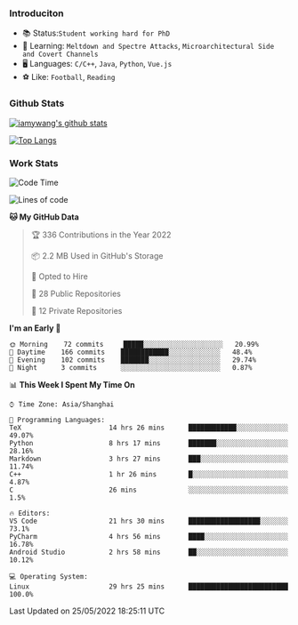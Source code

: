 ### Introduciton

- 📚 Status:`Student working hard for PhD`
- 🔎 Learning: `Meltdown and Spectre Attacks`, `Microarchitectural Side and Covert Channels`
- 🖥️ Languages: `C/C++`, `Java`, `Python`, `Vue.js`
- ⚽ Like: `Football`, `Reading`

### Github Stats

[![iamywang's github stats](https://github-readme-stats.vercel.app/api?username=iamywang&count_private=true&show_icons=true)]()

[![Top Langs](https://github-readme-stats.vercel.app/api/top-langs/?username=iamywang&layout=compact)]()

### Work Stats

<!--START_SECTION:waka-->
![Code Time](http://img.shields.io/badge/Code%20Time-356%20hrs-blue)

![Lines of code](https://img.shields.io/badge/From%20Hello%20World%20I%27ve%20Written--40%20Thousand%20lines%20of%20code-blue)

**🐱 My GitHub Data** 

> 🏆 336 Contributions in the Year 2022
 > 
> 📦 2.2 MB Used in GitHub's Storage 
 > 
> 💼 Opted to Hire
 > 
> 📜 28 Public Repositories 
 > 
> 🔑 12 Private Repositories  
 > 
**I'm an Early 🐤** 

```text
🌞 Morning    72 commits     █████░░░░░░░░░░░░░░░░░░░░   20.99% 
🌆 Daytime    166 commits    ████████████░░░░░░░░░░░░░   48.4% 
🌃 Evening    102 commits    ███████░░░░░░░░░░░░░░░░░░   29.74% 
🌙 Night      3 commits      ░░░░░░░░░░░░░░░░░░░░░░░░░   0.87%

```


📊 **This Week I Spent My Time On** 

```text
⌚︎ Time Zone: Asia/Shanghai

💬 Programming Languages: 
TeX                      14 hrs 26 mins      ████████████░░░░░░░░░░░░░   49.07% 
Python                   8 hrs 17 mins       ███████░░░░░░░░░░░░░░░░░░   28.16% 
Markdown                 3 hrs 27 mins       ███░░░░░░░░░░░░░░░░░░░░░░   11.74% 
C++                      1 hr 26 mins        █░░░░░░░░░░░░░░░░░░░░░░░░   4.87% 
C                        26 mins             ░░░░░░░░░░░░░░░░░░░░░░░░░   1.5%

🔥 Editors: 
VS Code                  21 hrs 30 mins      ██████████████████░░░░░░░   73.1% 
PyCharm                  4 hrs 56 mins       ████░░░░░░░░░░░░░░░░░░░░░   16.78% 
Android Studio           2 hrs 58 mins       ██░░░░░░░░░░░░░░░░░░░░░░░   10.12%

💻 Operating System: 
Linux                    29 hrs 25 mins      █████████████████████████   100.0%

```


 Last Updated on 25/05/2022 18:25:11 UTC
<!--END_SECTION:waka-->
